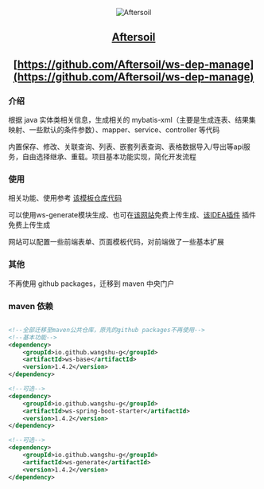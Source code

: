 <center>

![Aftersoil](https://avatars.githubusercontent.com/u/64077718)

## [Aftersoil](https://github.com/Aftersoil)

## [https://github.com/Aftersoil/ws-dep-manage](https://github.com/Aftersoil/ws-dep-manage)

</center>

### 介绍

根据 java 实体类相关信息，生成相关的 mybatis-xml（主要是生成连表、结果集映射、一些默认的条件参数）、mapper、service、controller 等代码

内置保存、修改、关联查询、列表、嵌套列表查询、表格数据导入/导出等api服务，自由选择继承、重载。项目基本功能实现，简化开发流程

### 使用

相关功能、使用参考 [该模板仓库代码](https://github.com/wangshu-g/ws-generate-test-example)

可以使用ws-generate模块生成、也可在[该网站](https://www.望舒.com)免费上传生成、[该IDEA插件](https://plugins.jetbrains.com/embeddable/install/23060) 插件免费上传生成

网站可以配置一些前端表单、页面模板代码，对前端做了一些基本扩展

### 其他

不再使用 github packages，迁移到 maven 中央门户

### maven 依赖

``` xml

<!--全部迁移至maven公共仓库，原先的github packages不再使用-->
<!--基本功能-->
<dependency>
    <groupId>io.github.wangshu-g</groupId>
    <artifactId>ws-base</artifactId>
    <version>1.4.2</version>
</dependency>

<!--可选-->
<dependency>
    <groupId>io.github.wangshu-g</groupId>
    <artifactId>ws-spring-boot-starter</artifactId>
    <version>1.4.2</version>
</dependency>

<!--可选-->
<dependency>
    <groupId>io.github.wangshu-g</groupId>
    <artifactId>ws-generate</artifactId>
    <version>1.4.2</version>
</dependency>
```